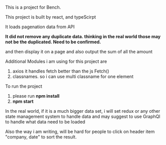 This is a project for Bench. 

This project is built by react, and typeScirpt

It loads pagenation data from API

<b>It did not remove any duplicate data. thinking in the real world those may not be the duplicated. Need to be confirmed.</b> 

and then display it on a page and also output the sum of all the amount

Additional Modules i am using for this project are<br/>
1. axios it handles fetch better than the js Fetch()<br/>
2. classnames. so i can use multi classname for one element<br/>

To run the project<br/>
1. please run <b>npm install</b> <br/>
2. <b>npm start</b>

In the real world, if it is a much bigger data set, i will set redux or any other state management system to handle data and may suggest to use GraphQl to handle what data need to be loaded

Also the way i am writing, will be hard for people to click on header item "company, date" to sort the result.